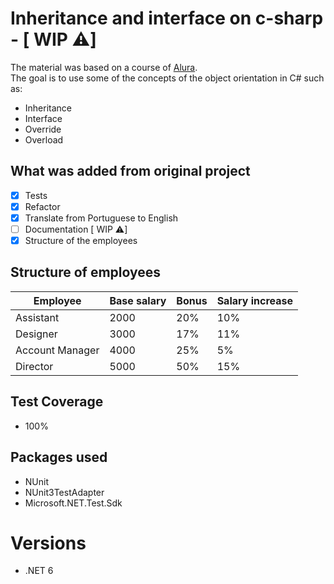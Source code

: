 # Inheritance and interface on c-sharp - [ WIP ⚠️]
The material was based on a course of [Alura](https://cursos.alura.com.br/formacao-c-sharp-orientacao-objetos). <br>
The goal is to use some of the concepts of the object orientation in C# such as:
+ Inheritance
+ Interface
+ Override
+ Overload

## What was added from original project
- [x] Tests
- [x] Refactor
- [x] Translate from Portuguese to English
- [ ] Documentation [ WIP ⚠️]
- [x] Structure of the employees

## Structure of employees

| Employee | Base salary | Bonus | Salary increase |
| --- | --- | --- | --- |
| Assistant | 2000 | 20% | 10% |
| Designer | 3000 | 17% | 11% |
| Account Manager | 4000 | 25% | 5% |
| Director | 5000 | 50% | 15% |

## Test Coverage
- 100%

## Packages used
+ NUnit
+ NUnit3TestAdapter
+ Microsoft.NET.Test.Sdk

# Versions
+ .NET 6
